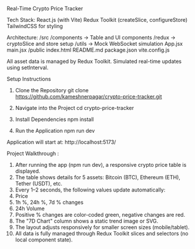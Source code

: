 Real-Time Crypto Price Tracker

Tech Stack:
React.js (with Vite)
Redux Toolkit (createSlice, configureStore)
TailwindCSS for styling

Architecture:
/src
  /components    → Table and UI components
  /redux         → cryptoSlice and store setup
  /utils         → Mock WebSocket simulation
  App.jsx
  main.jsx
/public
  index.html
README.md
package.json
vite.config.js

All asset data is managed by Redux Toolkit.
Simulated real-time updates using setInterval.

Setup Instructions
1. Clone the Repository
    git clone https://github.com/kameshnerpagar/crypto-price-tracker.git

2. Navigate into the Project
    cd crypto-price-tracker
    
4. Install Dependencies
    npm install
    
5. Run the Application
    npm run dev

Application will start at:
http://localhost:5173/


Project Walkthrough : 

1. After running the app (npm run dev), a responsive crypto price table is displayed.
2. The table shows details for 5 assets: Bitcoin (BTC), Ethereum (ETH), Tether (USDT), etc.
3. Every 1–2 seconds, the following values update automatically:
4. Price
5. 1h %, 24h %, 7d % changes
6. 24h Volume
7. Positive % changes are color-coded green, negative changes are red.
8. The "7D Chart" column shows a static trend image or SVG.
9. The layout adjusts responsively for smaller screen sizes (mobile/tablet).
10. All data is fully managed through Redux Toolkit slices and selectors (no local component state).